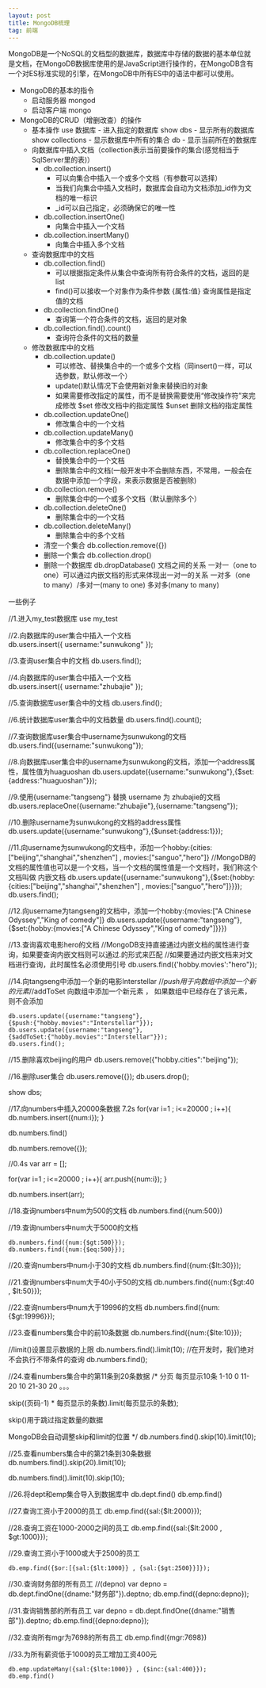 ```yaml
---
layout: post
title: MongoDB梳理
tag: 前端
---
```


MongoDB是一个NoSQL的文档型的数据库，数据库中存储的数据的基本单位就是文档，在MongoDB数据库使用的是JavaScript进行操作的，在MongoDB含有一个对ES标准实现的引擎，在MongoDB中所有ES中的语法中都可以使用。	
- MongoDB的基本的指令
	- 启动服务器
		mongod	
	- 启动客户端
		mongo
- MongoDB的CRUD（增删改查）的操作			
	- 基本操作
		use 数据库
			- 进入指定的数据库
		show dbs
			- 显示所有的数据库
		show collections
			- 显示数据库中所有的集合
		db
			- 显示当前所在的数据库
	- 向数据库中插入文档（collection表示当前要操作的集合(感觉相当于SqlServer里的表)）
		- db.collection.insert()
			- 可以向集合中插入一个或多个文档（有参数可以选择）
			-  当我们向集合中插入文档时，数据库会自动为文档添加_id作为文档的唯一标识
	        - _id可以自己指定，必须确保它的唯一性
		- db.collection.insertOne()
			- 向集合中插入一个文档
		- db.collection.insertMany()
			- 向集合中插入多个文档		
	- 查询数据库中的文档
		- db.collection.find()
			- 可以根据指定条件从集合中查询所有符合条件的文档，返回的是list
			- find()可以接收一个对象作为条件参数 
	            {属性:值} 查询属性是指定值的文档
		- db.collection.findOne()
			- 查询第一个符合条件的文档，返回的是对象
		- db.collection.find().count()
			- 查询符合条件的文档的数量	
	- 修改数据库中的文档
		- db.collection.update()
			- 可以修改、替换集合中的一个或多个文档（同insert()一样，可以选参数，默认修改一个）
			- update()默认情况下会使用新对象来替换旧的对象
	        - 如果需要修改指定的属性，而不是替换需要使用“修改操作符”来完成修改
		        $set 修改文档中的指定属性
	            $unset 删除文档的指定属性
		- db.collection.updateOne()
			- 修改集合中的一个文档
		- db.collection.updateMany()
			- 修改集合中的多个文档
		- db.collection.replaceOne()
			- 替换集合中的一个文档		
			- 删除集合中的文档(一般开发中不会删除东西，不常用，一般会在数据中添加一个字段，来表示数据是否被删除)
		- db.collection.remove()
			- 删除集合中的一个或多个文档（默认删除多个）
		- db.collection.deleteOne()
			- 删除集合中的一个文档
		- db.collection.deleteMany()
			- 删除集合中的多个文档
		- 清空一个集合
			db.collection.remove({})
		- 删除一个集合
			db.collection.drop()
		- 删除一个数据库
			db.dropDatabase()
 文档之间的关系
    一对一（one to one）可以通过内嵌文档的形式来体现出一对一的关系
    一对多（one to many）/多对一(many to one)
    多对多(many to many)

  
一些例子

//1.进入my_test数据库
use my_test

//2.向数据库的user集合中插入一个文档  
db.users.insert({
    username:"sunwukong"
});

//3.查询user集合中的文档
db.users.find();

//4.向数据库的user集合中插入一个文档   
db.users.insert({
    username:"zhubajie"
});
   
//5.查询数据库user集合中的文档
db.users.find();

//6.统计数据库user集合中的文档数量
db.users.find().count();

//7.查询数据库user集合中username为sunwukong的文档
db.users.find({username:"sunwukong"});

//8.向数据库user集合中的username为sunwukong的文档，添加一个address属性，属性值为huaguoshan
db.users.update({username:"sunwukong"},{$set:{address:"huaguoshan"}});


//9.使用{username:"tangseng"} 替换 username 为 zhubajie的文档
db.users.replaceOne({username:"zhubajie"},{username:"tangseng"});    
    
//10.删除username为sunwukong的文档的address属性
db.users.update({username:"sunwukong"},{$unset:{address:1}});


//11.向username为sunwukong的文档中，添加一个hobby:{cities:["beijing","shanghai","shenzhen"] , movies:["sanguo","hero"]}
//MongoDB的文档的属性值也可以是一个文档，当一个文档的属性值是一个文档时，我们称这个文档叫做 内嵌文档
db.users.update({username:"sunwukong"},{$set:{hobby:{cities:["beijing","shanghai","shenzhen"] , movies:["sanguo","hero"]}}});
db.users.find();

//12.向username为tangseng的文档中，添加一个hobby:{movies:["A Chinese Odyssey","King of comedy"]}
db.users.update({username:"tangseng"},
{$set:{hobby:{movies:["A Chinese Odyssey","King of comedy"]}}})

//13.查询喜欢电影hero的文档
//MongoDB支持直接通过内嵌文档的属性进行查询，如果要查询内嵌文档则可以通过.的形式来匹配
//如果要通过内嵌文档来对文档进行查询，此时属性名必须使用引号 
db.users.find({'hobby.movies':"hero"});

//14.向tangseng中添加一个新的电影Interstellar
//$push 用于向数组中添加一个新的元素
//$addToSet 向数组中添加一个新元素 ， 如果数组中已经存在了该元素，则不会添加
```
db.users.update({username:"tangseng"},
{$push:{"hobby.movies":"Interstellar"}});
db.users.update({username:"tangseng"},
{$addToSet:{"hobby.movies":"Interstellar"}});
db.users.find();
```

//15.删除喜欢beijing的用户
db.users.remove({"hobby.cities":"beijing"});

//16.删除user集合
db.users.remove({});
db.users.drop();

show dbs;

//17.向numbers中插入20000条数据 7.2s
for(var i=1 ; i<=20000 ; i++){
    db.numbers.insert({num:i});
}

db.numbers.find()

db.numbers.remove({});


//0.4s
var arr = [];

for(var i=1 ; i<=20000 ; i++){
    arr.push({num:i});
}

db.numbers.insert(arr);

//18.查询numbers中num为500的文档
db.numbers.find({num:500})

//19.查询numbers中num大于5000的文档
```
db.numbers.find({num:{$gt:500}});
db.numbers.find({num:{$eq:500}});
```

//20.查询numbers中num小于30的文档
db.numbers.find({num:{$lt:30}});

//21.查询numbers中num大于40小于50的文档
db.numbers.find({num:{$gt:40 , $lt:50}});

//22.查询numbers中num大于19996的文档
db.numbers.find({num:{$gt:19996}});

//23.查看numbers集合中的前10条数据
db.numbers.find({num:{$lte:10}});

//limit()设置显示数据的上限
db.numbers.find().limit(10);
//在开发时，我们绝对不会执行不带条件的查询
db.numbers.find();

//24.查看numbers集合中的第11条到20条数据
/*
    分页 每页显示10条
        1-10     0
        11-20    10
        21-30    20
        。。。
        
   skip((页码-1) * 每页显示的条数).limit(每页显示的条数);
        
   skip()用于跳过指定数量的数据    
    
   MongoDB会自动调整skip和limit的位置
*/
db.numbers.find().skip(10).limit(10);

//25.查看numbers集合中的第21条到30条数据
db.numbers.find().skip(20).limit(10);

db.numbers.find().limit(10).skip(10);

//26.将dept和emp集合导入到数据库中
db.dept.find()
db.emp.find()

//27.查询工资小于2000的员工
db.emp.find({sal:{$lt:2000}});

//28.查询工资在1000-2000之间的员工
db.emp.find({sal:{$lt:2000 , $gt:1000}});

//29.查询工资小于1000或大于2500的员工
```
db.emp.find({$or:[{sal:{$lt:1000}} , {sal:{$gt:2500}}]});
```

//30.查询财务部的所有员工
//(depno)
var depno = db.dept.findOne({dname:"财务部"}).deptno;
db.emp.find({depno:depno});

//31.查询销售部的所有员工
var depno = db.dept.findOne({dname:"销售部"}).deptno;
db.emp.find({depno:depno});

//32.查询所有mgr为7698的所有员工
db.emp.find({mgr:7698})

//33.为所有薪资低于1000的员工增加工资400元
```
db.emp.updateMany({sal:{$lte:1000}} , {$inc:{sal:400}});
db.emp.find()
```